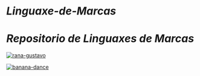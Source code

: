 <h1><i>Linguaxe-de-Marcas</h1></i>

<h1><i>Repositorio de Linguaxes de Marcas</h1></i>

<a href="https://imgbb.com/"><img src="https://i.ibb.co/s5Gkw90/rana-gustavo.gif" alt="rana-gustavo" border="0"></a>

<a href="https://ibb.co/fxLt3hb"><img src="https://i.ibb.co/Jsg2YfN/banana-dance.gif" alt="banana-dance" border="0"></a>
